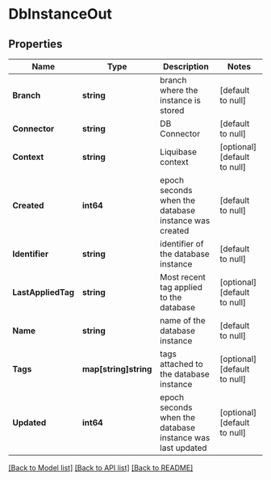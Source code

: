 # DbInstanceOut

## Properties
Name | Type | Description | Notes
------------ | ------------- | ------------- | -------------
**Branch** | **string** | branch where the instance is stored | [default to null]
**Connector** | **string** | DB Connector | [default to null]
**Context** | **string** | Liquibase context | [optional] [default to null]
**Created** | **int64** | epoch seconds when the database instance was created | [default to null]
**Identifier** | **string** | identifier of the database instance | [default to null]
**LastAppliedTag** | **string** | Most recent tag applied to the database | [optional] [default to null]
**Name** | **string** | name of the database instance | [default to null]
**Tags** | **map[string]string** | tags attached to the database instance | [optional] [default to null]
**Updated** | **int64** | epoch seconds when the database instance was last updated | [optional] [default to null]

[[Back to Model list]](../README.md#documentation-for-models) [[Back to API list]](../README.md#documentation-for-api-endpoints) [[Back to README]](../README.md)

